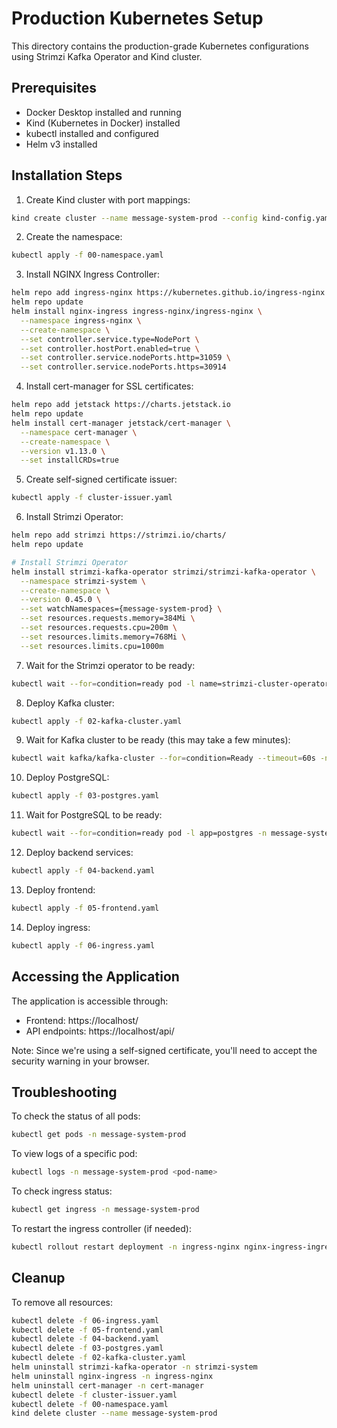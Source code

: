 # Production Kubernetes Setup

This directory contains the production-grade Kubernetes configurations using Strimzi Kafka Operator and Kind cluster.

## Prerequisites

- Docker Desktop installed and running
- Kind (Kubernetes in Docker) installed
- kubectl installed and configured
- Helm v3 installed

## Installation Steps

1. Create Kind cluster with port mappings:
```bash
kind create cluster --name message-system-prod --config kind-config.yaml
```

2. Create the namespace:
```bash
kubectl apply -f 00-namespace.yaml
```

3. Install NGINX Ingress Controller:
```bash
helm repo add ingress-nginx https://kubernetes.github.io/ingress-nginx
helm repo update
helm install nginx-ingress ingress-nginx/ingress-nginx \
  --namespace ingress-nginx \
  --create-namespace \
  --set controller.service.type=NodePort \
  --set controller.hostPort.enabled=true \
  --set controller.service.nodePorts.http=31059 \
  --set controller.service.nodePorts.https=30914
```

4. Install cert-manager for SSL certificates:
```bash
helm repo add jetstack https://charts.jetstack.io
helm repo update
helm install cert-manager jetstack/cert-manager \
  --namespace cert-manager \
  --create-namespace \
  --version v1.13.0 \
  --set installCRDs=true
```

5. Create self-signed certificate issuer:
```bash
kubectl apply -f cluster-issuer.yaml
```

6. Install Strimzi Operator:
```bash
helm repo add strimzi https://strimzi.io/charts/
helm repo update

# Install Strimzi Operator
helm install strimzi-kafka-operator strimzi/strimzi-kafka-operator \
  --namespace strimzi-system \
  --create-namespace \
  --version 0.45.0 \
  --set watchNamespaces={message-system-prod} \
  --set resources.requests.memory=384Mi \
  --set resources.requests.cpu=200m \
  --set resources.limits.memory=768Mi \
  --set resources.limits.cpu=1000m
```

7. Wait for the Strimzi operator to be ready:
```bash
kubectl wait --for=condition=ready pod -l name=strimzi-cluster-operator -n strimzi-system --timeout=60s
```

8. Deploy Kafka cluster:
```bash
kubectl apply -f 02-kafka-cluster.yaml
```

9. Wait for Kafka cluster to be ready (this may take a few minutes):
```bash
kubectl wait kafka/kafka-cluster --for=condition=Ready --timeout=60s -n message-system-prod
```

10. Deploy PostgreSQL:
```bash
kubectl apply -f 03-postgres.yaml
```

11. Wait for PostgreSQL to be ready:
```bash
kubectl wait --for=condition=ready pod -l app=postgres -n message-system-prod --timeout=60s
```

12. Deploy backend services:
```bash
kubectl apply -f 04-backend.yaml
```

13. Deploy frontend:
```bash
kubectl apply -f 05-frontend.yaml
```

14. Deploy ingress:
```bash
kubectl apply -f 06-ingress.yaml
```

## Accessing the Application

The application is accessible through:
- Frontend: https://localhost/
- API endpoints: https://localhost/api/

Note: Since we're using a self-signed certificate, you'll need to accept the security warning in your browser.

## Troubleshooting

To check the status of all pods:
```bash
kubectl get pods -n message-system-prod
```

To view logs of a specific pod:
```bash
kubectl logs -n message-system-prod <pod-name>
```

To check ingress status:
```bash
kubectl get ingress -n message-system-prod
```

To restart the ingress controller (if needed):
```bash
kubectl rollout restart deployment -n ingress-nginx nginx-ingress-ingress-nginx-controller
```

## Cleanup

To remove all resources:
```bash
kubectl delete -f 06-ingress.yaml
kubectl delete -f 05-frontend.yaml
kubectl delete -f 04-backend.yaml
kubectl delete -f 03-postgres.yaml
kubectl delete -f 02-kafka-cluster.yaml
helm uninstall strimzi-kafka-operator -n strimzi-system
helm uninstall nginx-ingress -n ingress-nginx
helm uninstall cert-manager -n cert-manager
kubectl delete -f cluster-issuer.yaml
kubectl delete -f 00-namespace.yaml
kind delete cluster --name message-system-prod
``` 